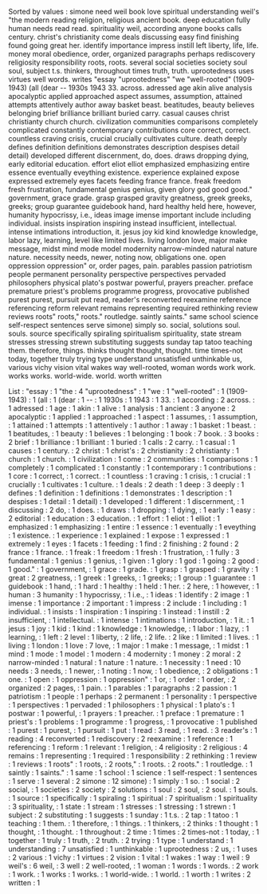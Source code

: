 Sorted by values :
simone need weil book love spiritual understanding weil's "the modern reading religion, religious ancient book. deep education fully human needs read read. spirituality weil, according anyone books calls century. christ's christianity come deals discussing easy find finishing found going great her. identify importance impress instill left liberty, life, life. money moral obedience, order, organized paragraphs perhaps rediscovery religiosity responsibility roots, roots. several social societies society soul soul, subject t.s. thinkers, throughout times truth, truth. uprootedness uses virtues well words. writes "essay "uprootedness" "we "well-rooted" (1909-1943) (all (dear -- 1930s 1943 33. across. adressed age akin alive analysis apocalyptic applied approached aspect assumes, assumption, attained attempts attentively author away basket beast. beatitudes, beauty believes belonging brief brilliance brilliant buried carry. casual causes christ christianty church church. civilization communities comparisons completely complicated constantly contemporary contributions core correct, correct. countless craving crisis, crucial crucially cultivates culture. death deeply defines definition definitions demonstrates description despises detail detail) developed different discernment, do, does. draws dropping dying, early editorial education. effort eliot elliot emphasized emphasizing entire essence eventually eveything existence. experience explained expose expressed extremely eyes facets feeding france france. freak freedom fresh frustration, fundamental genius genius, given glory god good good." government, grace grade. grasp grasped gravity greatness, greek greeks, greeks; group guarantee guidebook hand, hard healthy held here, however, humanity hypocrissy, i.e., ideas image imense important include including individual. insists inspiration inspiring instead insufficient, intellectual. intense intimations introduction, it. jesus joy kid kind knowledge knowledge, labor lazy, learning, level like limited lives. living london love, major make message, midst mind mode model modernity narrow-minded natural nature nature. necessity needs, newer, noting now, obligations one. open oppression oppression" or, order pages, pain. parables passion patriotism people permanent personality perspective perspectives pervaded philosophers physical plato's postwar powerful, prayers preacher. preface premature priest's problems programme progress, provocative published purest purest, pursuit put read, reader's reconverted reexamine reference referencing reform relevant remains representing required rethinking review reviews roots" roots," roots." routledge. saintly saints." same school science self-respect sentences serve simone) simply so. social, solutions soul. souls. source specifically spiraling spiritualism spirituality, state stream stresses stressing strewn substituting suggests sunday tap tatoo teaching them. therefore, things. thinks thought thought, thought. time times-not today, together truly trying type understand unsatisfied unthinkable us, various vichy vision vital wakes way well-rooted, woman words work work. works works. world-wide. world. worth written 

List :
"essay : 1
"the : 4
"uprootedness" : 1
"we : 1
"well-rooted" : 1
(1909-1943) : 1
(all : 1
(dear : 1
-- : 1
1930s : 1
1943 : 1
33. : 1
according : 2
across. : 1
adressed : 1
age : 1
akin : 1
alive : 1
analysis : 1
ancient : 3
anyone : 2
apocalyptic : 1
applied : 1
approached : 1
aspect : 1
assumes, : 1
assumption, : 1
attained : 1
attempts : 1
attentively : 1
author : 1
away : 1
basket : 1
beast. : 1
beatitudes, : 1
beauty : 1
believes : 1
belonging : 1
book : 7
book. : 3
books : 2
brief : 1
brilliance : 1
brilliant : 1
buried : 1
calls : 2
carry. : 1
casual : 1
causes : 1
century. : 2
christ : 1
christ's : 2
christianity : 2
christianty : 1
church : 1
church. : 1
civilization : 1
come : 2
communities : 1
comparisons : 1
completely : 1
complicated : 1
constantly : 1
contemporary : 1
contributions : 1
core : 1
correct, : 1
correct. : 1
countless : 1
craving : 1
crisis, : 1
crucial : 1
crucially : 1
cultivates : 1
culture. : 1
deals : 2
death : 1
deep : 3
deeply : 1
defines : 1
definition : 1
definitions : 1
demonstrates : 1
description : 1
despises : 1
detail : 1
detail) : 1
developed : 1
different : 1
discernment, : 1
discussing : 2
do, : 1
does. : 1
draws : 1
dropping : 1
dying, : 1
early : 1
easy : 2
editorial : 1
education : 3
education. : 1
effort : 1
eliot : 1
elliot : 1
emphasized : 1
emphasizing : 1
entire : 1
essence : 1
eventually : 1
eveything : 1
existence. : 1
experience : 1
explained : 1
expose : 1
expressed : 1
extremely : 1
eyes : 1
facets : 1
feeding : 1
find : 2
finishing : 2
found : 2
france : 1
france. : 1
freak : 1
freedom : 1
fresh : 1
frustration, : 1
fully : 3
fundamental : 1
genius : 1
genius, : 1
given : 1
glory : 1
god : 1
going : 2
good : 1
good." : 1
government, : 1
grace : 1
grade. : 1
grasp : 1
grasped : 1
gravity : 1
great : 2
greatness, : 1
greek : 1
greeks, : 1
greeks; : 1
group : 1
guarantee : 1
guidebook : 1
hand, : 1
hard : 1
healthy : 1
held : 1
her. : 2
here, : 1
however, : 1
human : 3
humanity : 1
hypocrissy, : 1
i.e., : 1
ideas : 1
identify : 2
image : 1
imense : 1
importance : 2
important : 1
impress : 2
include : 1
including : 1
individual. : 1
insists : 1
inspiration : 1
inspiring : 1
instead : 1
instill : 2
insufficient, : 1
intellectual. : 1
intense : 1
intimations : 1
introduction, : 1
it. : 1
jesus : 1
joy : 1
kid : 1
kind : 1
knowledge : 1
knowledge, : 1
labor : 1
lazy, : 1
learning, : 1
left : 2
level : 1
liberty, : 2
life, : 2
life. : 2
like : 1
limited : 1
lives. : 1
living : 1
london : 1
love : 7
love, : 1
major : 1
make : 1
message, : 1
midst : 1
mind : 1
mode : 1
model : 1
modern : 4
modernity : 1
money : 2
moral : 2
narrow-minded : 1
natural : 1
nature : 1
nature. : 1
necessity : 1
need : 10
needs : 3
needs, : 1
newer, : 1
noting : 1
now, : 1
obedience, : 2
obligations : 1
one. : 1
open : 1
oppression : 1
oppression" : 1
or, : 1
order : 1
order, : 2
organized : 2
pages, : 1
pain. : 1
parables : 1
paragraphs : 2
passion : 1
patriotism : 1
people : 1
perhaps : 2
permanent : 1
personality : 1
perspective : 1
perspectives : 1
pervaded : 1
philosophers : 1
physical : 1
plato's : 1
postwar : 1
powerful, : 1
prayers : 1
preacher. : 1
preface : 1
premature : 1
priest's : 1
problems : 1
programme : 1
progress, : 1
provocative : 1
published : 1
purest : 1
purest, : 1
pursuit : 1
put : 1
read : 3
read, : 1
read. : 3
reader's : 1
reading : 4
reconverted : 1
rediscovery : 2
reexamine : 1
reference : 1
referencing : 1
reform : 1
relevant : 1
religion, : 4
religiosity : 2
religious : 4
remains : 1
representing : 1
required : 1
responsibility : 2
rethinking : 1
review : 1
reviews : 1
roots" : 1
roots, : 2
roots," : 1
roots. : 2
roots." : 1
routledge. : 1
saintly : 1
saints." : 1
same : 1
school : 1
science : 1
self-respect : 1
sentences : 1
serve : 1
several : 2
simone : 12
simone) : 1
simply : 1
so. : 1
social : 2
social, : 1
societies : 2
society : 2
solutions : 1
soul : 2
soul, : 2
soul. : 1
souls. : 1
source : 1
specifically : 1
spiraling : 1
spiritual : 7
spiritualism : 1
spirituality : 3
spirituality, : 1
state : 1
stream : 1
stresses : 1
stressing : 1
strewn : 1
subject : 2
substituting : 1
suggests : 1
sunday : 1
t.s. : 2
tap : 1
tatoo : 1
teaching : 1
them. : 1
therefore, : 1
things. : 1
thinkers, : 2
thinks : 1
thought : 1
thought, : 1
thought. : 1
throughout : 2
time : 1
times : 2
times-not : 1
today, : 1
together : 1
truly : 1
truth, : 2
truth. : 2
trying : 1
type : 1
understand : 1
understanding : 7
unsatisfied : 1
unthinkable : 1
uprootedness : 2
us, : 1
uses : 2
various : 1
vichy : 1
virtues : 2
vision : 1
vital : 1
wakes : 1
way : 1
weil : 9
weil's : 6
weil, : 3
well : 2
well-rooted, : 1
woman : 1
words : 1
words. : 2
work : 1
work. : 1
works : 1
works. : 1
world-wide. : 1
world. : 1
worth : 1
writes : 2
written : 1

